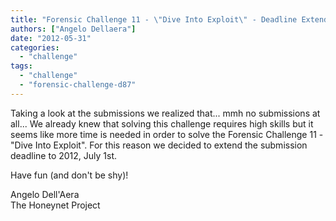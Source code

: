 ```yaml
---
title: "Forensic Challenge 11 - \"Dive Into Exploit\" - Deadline Extended"
authors: ["Angelo Dellaera"]
date: "2012-05-31"
categories: 
  - "challenge"
tags: 
  - "challenge"
  - "forensic-challenge-d87"
---
```


Taking a look at the submissions we realized that... mmh no submissions at all... We already knew that solving this challenge requires high skills but it seems like more time is needed in order to solve the Forensic Challenge 11 - "Dive Into Exploit". For this reason we decided to extend the submission deadline to 2012, July 1st.  
  
Have fun (and don't be shy)!  
  
Angelo Dell'Aera  
The Honeynet Project
